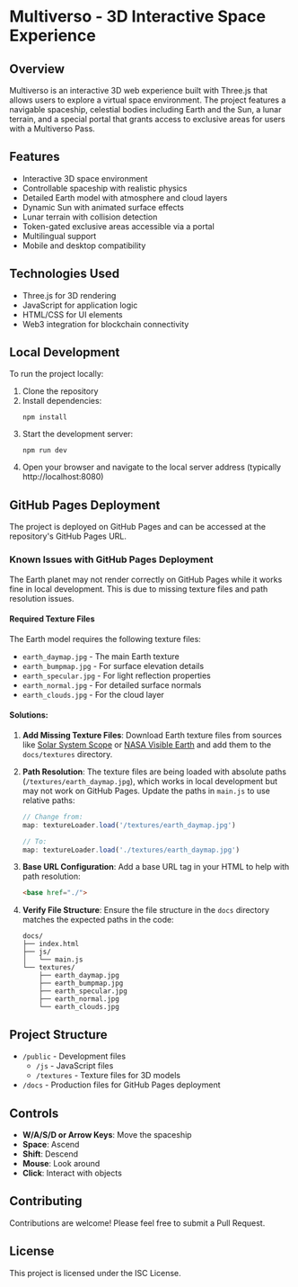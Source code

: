 # Multiverso - 3D Interactive Space Experience

## Overview
Multiverso is an interactive 3D web experience built with Three.js that allows users to explore a virtual space environment. The project features a navigable spaceship, celestial bodies including Earth and the Sun, a lunar terrain, and a special portal that grants access to exclusive areas for users with a Multiverso Pass.

## Features
- Interactive 3D space environment
- Controllable spaceship with realistic physics
- Detailed Earth model with atmosphere and cloud layers
- Dynamic Sun with animated surface effects
- Lunar terrain with collision detection
- Token-gated exclusive areas accessible via a portal
- Multilingual support
- Mobile and desktop compatibility

## Technologies Used
- Three.js for 3D rendering
- JavaScript for application logic
- HTML/CSS for UI elements
- Web3 integration for blockchain connectivity

## Local Development
To run the project locally:

1. Clone the repository
2. Install dependencies:
   ```
   npm install
   ```
3. Start the development server:
   ```
   npm run dev
   ```
4. Open your browser and navigate to the local server address (typically http://localhost:8080)

## GitHub Pages Deployment
The project is deployed on GitHub Pages and can be accessed at the repository's GitHub Pages URL.

### Known Issues with GitHub Pages Deployment
The Earth planet may not render correctly on GitHub Pages while it works fine in local development. This is due to missing texture files and path resolution issues.

#### Required Texture Files
The Earth model requires the following texture files:
- `earth_daymap.jpg` - The main Earth texture
- `earth_bumpmap.jpg` - For surface elevation details
- `earth_specular.jpg` - For light reflection properties
- `earth_normal.jpg` - For detailed surface normals
- `earth_clouds.jpg` - For the cloud layer

#### Solutions:
1. **Add Missing Texture Files**: Download Earth texture files from sources like [Solar System Scope](https://www.solarsystemscope.com/textures/) or [NASA Visible Earth](https://visibleearth.nasa.gov/) and add them to the `docs/textures` directory.

2. **Path Resolution**: The texture files are being loaded with absolute paths (`/textures/earth_daymap.jpg`), which works in local development but may not work on GitHub Pages. Update the paths in `main.js` to use relative paths:

   ```javascript
   // Change from:
   map: textureLoader.load('/textures/earth_daymap.jpg')
   
   // To:
   map: textureLoader.load('./textures/earth_daymap.jpg')
   ```

3. **Base URL Configuration**: Add a base URL tag in your HTML to help with path resolution:

   ```html
   <base href="./">
   ```

4. **Verify File Structure**: Ensure the file structure in the `docs` directory matches the expected paths in the code:
   ```
   docs/
   ├── index.html
   ├── js/
   │   └── main.js
   └── textures/
       ├── earth_daymap.jpg
       ├── earth_bumpmap.jpg
       ├── earth_specular.jpg
       ├── earth_normal.jpg
       └── earth_clouds.jpg
   ```

## Project Structure
- `/public` - Development files
  - `/js` - JavaScript files
  - `/textures` - Texture files for 3D models
- `/docs` - Production files for GitHub Pages deployment

## Controls
- **W/A/S/D or Arrow Keys**: Move the spaceship
- **Space**: Ascend
- **Shift**: Descend
- **Mouse**: Look around
- **Click**: Interact with objects

## Contributing
Contributions are welcome! Please feel free to submit a Pull Request.

## License
This project is licensed under the ISC License. 